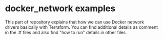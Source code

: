 # docker_network examples

This part of repository explains that how we can use Docker network drivers basically with Terraform.
You can find additional details as comment in the .tf files and also find "how to run" details in other files.